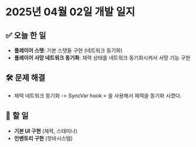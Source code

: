 # 2025년 04월 02일 개발 일지

## ✅ 오늘 한 일
- **플레이어 스탯**: 기본 스탯들 구현 (네트워크 동기화)
- **플레이어 사망 네트워크 동기화**: 체력 상태를 네트워크 동기화시켜서 사망 기능 구현

## 🛠️ 문제 해결
- 체력 네트워크 동기화
    -> SyncVar hook = 을 사용해서 체력을 동기화 시켰다.

## 🚀 할 일
- **기본 UI 구현** (체력, 스태미나)
- **인벤토리 구현** (핫바시스템)
